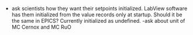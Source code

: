 - ask scientists how they want their setpoints initialized. LabView software has them initialized from the value records only at startup. Should it be the same in EPICS? Currently initialized as undefined.
-ask about unit of MC Cernox and MC RuO